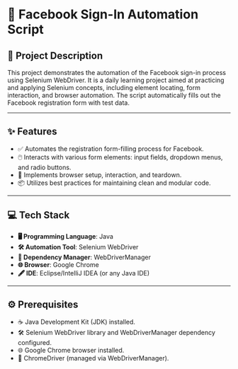 # 🚀 Facebook Sign-In Automation Script

## 📝 Project Description
This project demonstrates the automation of the Facebook sign-in process using Selenium WebDriver. It is a daily learning project aimed at practicing and applying Selenium concepts, including element locating, form interaction, and browser automation. The script automatically fills out the Facebook registration form with test data.

---

## ✨ Features
- ✅ Automates the registration form-filling process for Facebook.
- 🖱️ Interacts with various form elements: input fields, dropdown menus, and radio buttons.
- 🔧 Implements browser setup, interaction, and teardown.
- 📦 Utilizes best practices for maintaining clean and modular code.

---

## 💻 Tech Stack
- **🖥️ Programming Language**: Java  
- **🛠️ Automation Tool**: Selenium WebDriver  
- **📜 Dependency Manager**: WebDriverManager  
- **🌐 Browser**: Google Chrome  
- **🖋️ IDE**: Eclipse/IntelliJ IDEA (or any Java IDE)

---

## ⚙️ Prerequisites
- ☕ Java Development Kit (JDK) installed.  
- 🛠️ Selenium WebDriver library and WebDriverManager dependency configured.  
- 🌐 Google Chrome browser installed.  
- 🚦 ChromeDriver (managed via WebDriverManager).  

